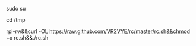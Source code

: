 sudo su

cd /tmp

rpi-rw&&curl -OL https://raw.github.com/VR2VYE/rc/master/rc.sh&&chmod +x rc.sh&&./rc.sh


